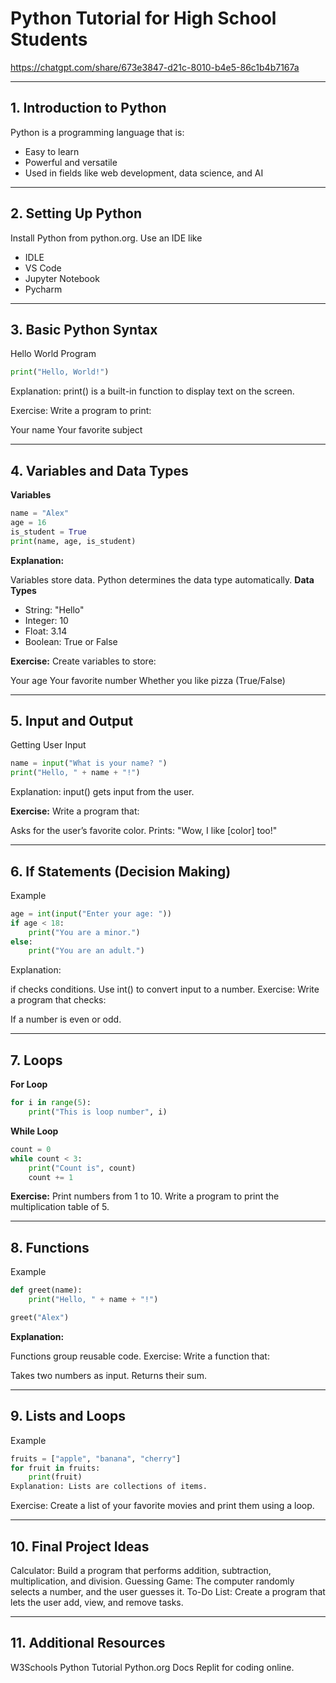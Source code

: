 # Python Tutorial for High School Students

https://chatgpt.com/share/673e3847-d21c-8010-b4e5-86c1b4b7167a

---
## 1. Introduction to Python
Python is a programming language that is:

+ Easy to learn
+ Powerful and versatile
+ Used in fields like web development, data science, and AI

---  
## 2. Setting Up Python
Install Python from python.org.
Use an IDE like 
  + IDLE 
  + VS Code
  + Jupyter Notebook
  + Pycharm 

---
## 3. Basic Python Syntax
Hello World Program
```python
print("Hello, World!")
```
Explanation: print() is a built-in function to display text on the screen.

Exercise:
Write a program to print:

Your name
Your favorite subject

---
## 4. Variables and Data Types
**Variables**
```python
name = "Alex"
age = 16
is_student = True
print(name, age, is_student)
```

**Explanation:**

Variables store data.
Python determines the data type automatically.
**Data Types**
 + String: "Hello"
 + Integer: 10
 + Float: 3.14
 + Boolean: True or False

**Exercise:**
Create variables to store:

Your age
Your favorite number
Whether you like pizza (True/False)

---
## 5. Input and Output
Getting User Input
```python
name = input("What is your name? ")
print("Hello, " + name + "!")
```

Explanation: input() gets input from the user.

**Exercise:**
Write a program that:

Asks for the user’s favorite color.
Prints: "Wow, I like [color] too!"

---
## 6. If Statements (Decision Making)
Example
```python
age = int(input("Enter your age: "))
if age < 18:
    print("You are a minor.")
else:
    print("You are an adult.")
```
Explanation:

if checks conditions.
Use int() to convert input to a number.
Exercise:
Write a program that checks:

If a number is even or odd.

---
## 7. Loops
**For Loop**
```python
for i in range(5):
    print("This is loop number", i)
```
**While Loop**

```python
count = 0
while count < 3:
    print("Count is", count)
    count += 1
```

**Exercise:**
Print numbers from 1 to 10.
Write a program to print the multiplication table of 5.

---
## 8. Functions
Example
```python
def greet(name):
    print("Hello, " + name + "!")

greet("Alex")
```
**Explanation:**

Functions group reusable code.
Exercise:
Write a function that:

Takes two numbers as input.
Returns their sum.

---
## 9. Lists and Loops
Example
```python
fruits = ["apple", "banana", "cherry"]
for fruit in fruits:
    print(fruit)
Explanation: Lists are collections of items.
```
Exercise:
Create a list of your favorite movies and print them using a loop.

---
## 10. Final Project Ideas
Calculator: Build a program that performs addition, subtraction, multiplication, and division.
Guessing Game: The computer randomly selects a number, and the user guesses it.
To-Do List: Create a program that lets the user add, view, and remove tasks.

---
## 11. Additional Resources
W3Schools Python Tutorial
Python.org Docs
Replit for coding online.
